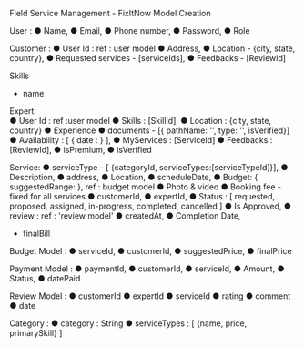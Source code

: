 Field Service Management - FixItNow
Model Creation  
 
User :
● Name,
● Email,
● Phone number,
● Password,
● Role
 
 
Customer :
● User Id : ref : user model
● Address,
● Location - {city, state, country},
● Requested services - [serviceIds],
● Feedbacks - [ReviewId] 

Skills
* name 
 
Expert:  
● User Id : ref :user model
● Skills : [SkillId],
● Location : {city, state, country}
● Experience
● documents - [{ pathName: '', type: '', isVerified}]
● Availability : [ { date : } ],
● MyServices : [ServiceId]
● Feedbacks : [ReviewId],
● isPremium,
● isVerified

Service:
● serviceType - [ {categoryId, serviceTypes:[serviceTypeId]}],
● Description,
● address,
● Location,
● scheduleDate,
● Budget: { suggestedRange: }, ref : budget model
● Photo & video
● Booking fee - fixed for all services
● customerId,
● expertId,
● Status : [ requested, proposed, assigned, in-progress, completed, cancelled ]
● Is Approved,
● review : ref : 'review model'
● createdAt,
● Completion Date,
* finalBill

 
Budget Model :
● serviceId,
● customerId,
● suggestedPrice,
● finalPrice
 
Payment Model :
● paymentId,
● customerId,
● serviceId,
● Amount,
● Status,
● datePaid

Review Model :
● customerId
● expertId
● serviceId
● rating
● comment
● date

Category :
● category : String
● serviceTypes : [ {name, price, primarySkill} ]